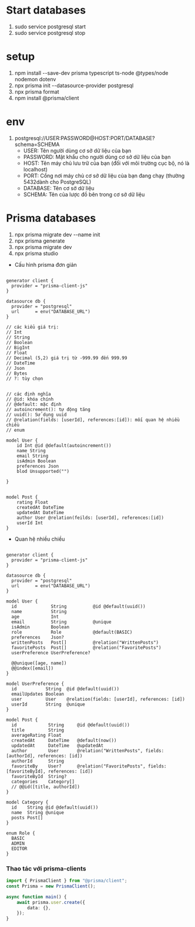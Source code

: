# Start databases

1. sudo service postgresql start
2. sudo service postgresql stop

# setup

1. npm install --save-dev prisma typescript ts-node @types/node nodemon dotenv
2. npx prisma init --datasource-provider postgresql
3. npx prisma format
4. npm install @prisma/client

# env

1. postgresql://USER:PASSWORD@HOST:PORT/DATABASE?schema=SCHEMA
    - USER: Tên người dùng cơ sở dữ liệu của bạn
    - PASSWORD: Mật khẩu cho người dùng cơ sở dữ liệu của bạn
    - HOST: Tên máy chủ lưu trữ của bạn (đối với môi trường cục bộ, nó là localhost)
    - PORT: Cổng nơi máy chủ cơ sở dữ liệu của bạn đang chạy (thường 5432dành cho PostgreSQL)
    - DATABASE: Tên cơ sở dữ liệu
    - SCHEMA: Tên của lược đồ bên trong cơ sở dữ liệu

# Prisma databases

1. npx prisma migrate dev --name init
2. npx prisma generate
3. npx prisma migrate dev
4. npx prisma studio

-   Cấu hình prisma đơn giản

```prisma

generator client {
  provider = "prisma-client-js"
}

datasource db {
  provider = "postgresql"
  url      = env("DATABASE_URL")
}

// các kiểu giá trị:
// Int
// String
// Boolean
// BigInt
// Float
// Decimal (5,2) giá trị từ -999.99 đến 999.99
// DateTime
// Json
// Bytes
// ?: tùy chọn


// các định nghĩa
// @id: khóa chính
// @default: mặc định
// autoincrement(): tự động tăng
// uuid(): Sử dụng uuid
// @relation(fields: [userId], references:[id]): mối quan hệ nhiều chiều
// enum

model User {
    id Int @id @default(autoincrement())
    name String
    email String
    isAdmin Boolean
    preferences Json
    blod Unsupported("")

}


model Post {
    rating Float
    createdAt DateTime
    updatedAt DateTime
    author User @relation(feilds: [userId], references:[id])
    userId Int
}

```

-   Quan hệ nhiều chiều

```prisma

generator client {
  provider = "prisma-client-js"
}

datasource db {
  provider = "postgresql"
  url      = env("DATABASE_URL")
}

model User {
  id             String          @id @default(uuid())
  name           String
  age            Int
  email          String          @unique
  isAdmin        Boolean
  role           Role            @default(BASIC)
  preferences    Json?
  writtenPosts   Post[]          @relation("WrittenPosts")
  favoritePosts  Post[]          @relation("FavoritePosts")
  userPreference UserPreference?

  @@unique([age, name])
  @@index([email])
}

model UserPreference {
  id           String  @id @default(uuid())
  emailUpdates Boolean
  user         User    @relation(fields: [userId], references: [id])
  userId       String  @unique
}

model Post {
  id            String     @id @default(uuid())
  title         String
  averageRating Float
  createdAt     DateTime   @default(now())
  updatedAt     DateTime   @updatedAt
  author        User       @relation("WrittenPosts", fields: [authorId], references: [id])
  authorId      String
  favoriteBy    User?      @relation("FavoritePosts", fields: [favoriteById], references: [id])
  favoriteById  String?
  categories    Category[]
  // @@id([title, authorId])
}

model Category {
  id    String @id @default(uuid())
  name  String @unique
  posts Post[]
}

enum Role {
  BASIC
  ADMIN
  EDITOR
}

```

### Thao tác với prisma-clients

```ts
import { PrismaClient } from "@prisma/client";
const Prisma = new PrismaClient();

async function main() {
    await prisma.user.create({
        data: {},
    });
}
```

